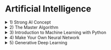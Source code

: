 # Artificial Intelligence

<details><summary>1) Strong AI Concept</summary><p>
  
## Strong AI Concept [_(Alexey Redozubov)_](https://www.youtube.com/user/aldrd/videos)
### Сontextual-Meaning Concept of AI
1. [Возможен ли искусственный интеллект?](https://www.youtube.com/watch?v=VJBhH299-Rs) _(May 7, 2019)_
1. [Что такое сознание и какова его природа?](https://www.youtube.com/watch?v=FDYikQOKKKk) _(May 20, 2019)_
1. [Возможен ли искусственный интеллект без эмоций?](https://www.youtube.com/watch?v=Pe1MYj7mceI) _(May 28, 2019)_
1. [Как работает человеческая память?](https://www.youtube.com/watch?v=sf15hC8SuEE) _(Jun 10, 2019)_
1. [Трансгуманизм](https://www.youtube.com/watch?v=93DYvd3ar0Q) _(Jun 17, 2019)_

</p></details>
<details><summary>2) The Master Algorithm</summary><p>
  
## [The Master Algorithm](https://www.amazon.com/Master-Algorithm-Ultimate-Learning-Machine-ebook/dp/B012271YB2) _(Pedro Domingos)_

</p></details>
<details><summary>3) Introduction to Machine Learning with Python</summary><p>

## [Introduction to Machine Learning with Python](https://www.amazon.com/Introduction-Machine-Learning-Python-Scientists/dp/1449369413) _(Andreas Muller, Sarah Guido)_

</p></details>
<details><summary>4) Make Your Own Neural Network</summary><p>
  
## [Make Your Own Neural Network](https://www.amazon.com/Make-Your-Own-Neural-Network/dp/1530826608) _(Tariq Rashid)_

</p></details>
<details><summary>5) Generative Deep Learning</summary><p>

## [Generative Deep Learning](https://www.amazon.com/Generative-Deep-Learning-Teaching-Machines/dp/1492041947) _(David Foster)_
- [source code](https://github.com/davidADSP/GDL_code)
- [Learn Python](https://www.learnpython.org/)
- [Hands-On Machine Learning with Scikit-Learn, Keras, and TensorFlow](https://www.amazon.com/Hands-Machine-Learning-Scikit-Learn-TensorFlow/dp/1492032646) _(Aurelien Geron)_
- [Deep Learning with Python](https://www.amazon.com/Deep-Learning-Python-Francois-Chollet/dp/1617294438) _(Francois Chollet)_
- [Papers With Code](https://paperswithcode.com/)
- [Google Colaboratory](https://colab.research.google.com/)

</p></details>
